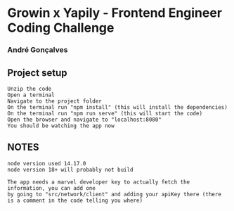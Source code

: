 # Growin x Yapily - Frontend Engineer Coding Challenge
### André Gonçalves


## Project setup
```
Unzip the code
Open a terminal
Navigate to the project folder
On the terminal run "npm install" (this will install the dependencies)
On the terminal run "npm run serve" (this will start the code)
Open the browser and navigate to "localhost:8080"
You should be watching the app now
```

## NOTES
```
node version used 14.17.0
node version 18+ will probably not build

The app needs a marvel developer key to actually fetch the information, you can add one
by going to "src/network/client" and adding your apiKey there (there is a comment in the code telling you where)
```


